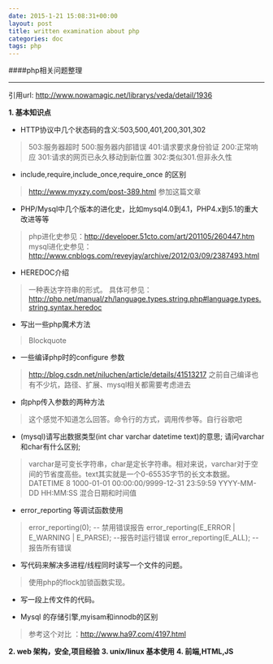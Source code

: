 ```yaml
---
date: 2015-1-21 15:08:31+00:00
layout: post
title: written examination about php
categories: doc
tags: php
---
```


####php相关问题整理


----------
引用url: 
http://www.nowamagic.net/librarys/veda/detail/1936

 **1. 基本知识点**

 - HTTP协议中几个状态码的含义:503,500,401,200,301,302

> 503:服务器超时
> 500:服务器内部错误
> 401:请求要求身份验证
> 200:正常响应
> 301:请求的网页已永久移动到新位置
> 302:类似301.但非永久性

 - include,require,include_once,require_once 的区别

> http://www.myxzy.com/post-389.html 参加这篇文章

 

 - PHP/Mysql中几个版本的进化史，比如mysql4.0到4.1，PHP4.x到5.1的重大改进等等

> php进化史参见：http://developer.51cto.com/art/201105/260447.htm
> mysql进化史参见：http://www.cnblogs.com/reveyjay/archive/2012/03/09/2387493.html

 
 

 - HEREDOC介绍

> 一种表达字符串的形式。
> 具体可参见：http://php.net/manual/zh/language.types.string.php#language.types.string.syntax.heredoc

 - 写出一些php魔术方法

> Blockquote

 - 一些编译php时的configure 参数

> http://blog.csdn.net/niluchen/article/details/41513217
> 之前自己编译也有不少坑，路径、扩展、mysql相关都需要考虑进去

 - 向php传入参数的两种方法
> 这个感觉不知道怎么回答。命令行的方式，调用传参等。自行谷歌吧

 - (mysql)请写出数据类型(int char varchar datetime text)的意思; 请问varchar和char有什么区别;

> varchar是可变长字符串，char是定长字符串。相对来说，varchar对于空间的节省度高些。text其实就是一个0-65535字节的长文本数据。
> DATETIME 8 1000-01-01 00:00:00/9999-12-31 23:59:59 YYYY-MM-DD HH:MM:SS 混合日期和时间值 

 - error_reporting 等调试函数使用

> error_reporting(0); -- 禁用错误报告
> error_reporting(E_ERROR | E_WARNING | E_PARSE); --报告时运行错误
> error_reporting(E_ALL); -- 报告所有错误

 - 写代码来解决多进程/线程同时读写一个文件的问题。

> 使用php的flock加锁函数实现。

 - 写一段上传文件的代码。

 - Mysql 的存储引擎,myisam和innodb的区别
 

> 参考这个对比 ：http://www.ha97.com/4197.html

**2. web 架构，安全,项目经验**
 **3. unix/linux 基本使用**
 **4. 前端,HTML,JS**